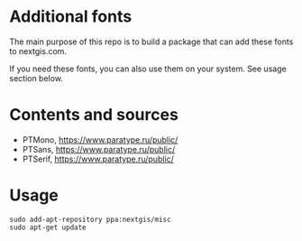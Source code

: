 # Additional fonts
The main purpose of this repo is to build a package that can add these fonts to nextgis.com.

If you need these fonts, you can also use them on your system. See usage section below.

# Contents and sources

* PTMono, https://www.paratype.ru/public/
* PTSans, https://www.paratype.ru/public/
* PTSerif, https://www.paratype.ru/public/

# Usage
```
sudo add-apt-repository ppa:nextgis/misc
sudo apt-get update
```
